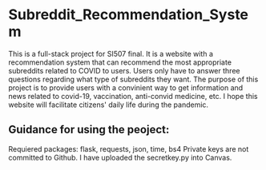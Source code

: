 # Subreddit_Recommendation_System
This is a full-stack project for SI507 final. It is a website with a recommendation system that can recommend the most appropriate subreddits related to COVID to users. Users only have to answer three questions regarding what type of subreddits they want. The purpose of this project is to provide users with a convinient way to get information and news related to covid-19, vaccination, anti-convid medicine, etc. I hope this website will facilitate citizens' daily life during the pandemic.
## Guidance for using the peoject:
Requiered packages: flask, requests, json, time, bs4
Private keys are not committed to Github. I have uploaded the secretkey.py into Canvas.
